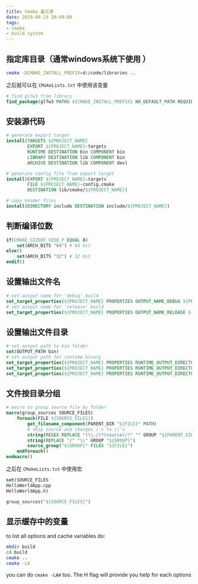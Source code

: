 ```yaml
---
title: Cmake 备忘录
date: 2019-09-23 20:49:00
tags:
- cmake
- build system
---
```


## 指定库目录（通常windows系统下使用 ）
```bash
cmake -DCMAKE_INSTALL_PREFIX=d:/code/libraries ..
```

之后就可以在 ` CMakeLists.txt ` 中使用该变量
```cmake
# find glfw3 from library
find_package(glfw3 PATHS ${CMAKE_INSTALL_PREFIX} NO_DEFAULT_PATH REQUIRED)
```

## 安装源代码
```cmake
# generate export target
install(TARGETS ${PROJECT_NAME}
        EXPORT ${PROJECT_NAME}-targets
        RUNTIME DESTINATION bin COMPONENT bin
        LIBRARY DESTINATION lib COMPONENT bin
        ARCHIVE DESTINATION lib COMPONENT dev)

# generate config file from export target
install(EXPORT ${PROJECT_NAME}-targets
        FILE ${PROJECT_NAME}-config.cmake
        DESTINATION lib/cmake/${PROJECT_NAME})

# copy header files
install(DIRECTORY include DESTINATION include/${PROJECT_NAME})
```

## 判断编译位数
```cmake
if(CMAKE_SIZEOF_VOID_P EQUAL 8)
    set(ARCH_BITS "64") # 64 bit
else()
    set(ARCH_BITS "32") # 32 bit
endif()
```

## 设置输出文件名
```cmake
# set output name for 'debug' build
set_target_properties(${PROJECT_NAME} PROPERTIES OUTPUT_NAME_DEBUG ${PROJECT_NAME}d)
# set output name for 'release' build
set_target_properties(${PROJECT_NAME} PROPERTIES OUTPUT_NAME_RELEASE ${PROJECT_NAME})
```

## 设置输出文件目录
```cmake
# set output path to bin folder
set(OUTPUT_PATH bin)
# set output path for runtime binary
set_target_properties(${PROJECT_NAME} PROPERTIES RUNTIME_OUTPUT_DIRECTORY_DEBUG ${OUTPUT_PATH})
set_target_properties(${PROJECT_NAME} PROPERTIES RUNTIME_OUTPUT_DIRECTORY_RELEASE ${OUTPUT_PATH})
set_target_properties(${PROJECT_NAME} PROPERTIES RUNTIME_OUTPUT_DIRECTORY ${OUTPUT_PATH})
```

## 文件按目录分组
```cmake
# macro to group source file by folder
macro(group_sources SOURCE_FILES)
    foreach(FILE ${SOURCE_FILES})
        get_filename_component(PARENT_DIR "${FILE}" PATH)
        # skip source and changes /'s to \\'s
        string(REGEX REPLACE "(\\./)?(source)/?" "" GROUP "${PARENT_DIR}")
        string(REPLACE "/" "\\" GROUP "${GROUP}")
        source_group("${GROUP}" FILES "${FILE}")
    endforeach()
endmacro()
```

之后在 ` CMakeLists.txt ` 中使用宏
```cmake
set(SOURCE_FILES
HelloWorldApp.cpp
HelloWorldApp.h)

group_sources("${SOURCE_FILES}")
```

## 显示缓存中的变量
to list all options and cache variables do:
``` bash
mkdir build
cd build
cmake ..
cmake -LA
```

you can do ` cmake -LAH ` too. The H flag will provide you help for each options
